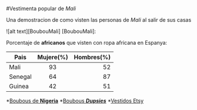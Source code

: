 #Vestimenta popular de _Mali_

Una demostracion de como visten las personas de _Mali_ al salir de sus casas

![alt text][BoubouMali]
[BoubouMali]:

Porcentaje de **africanos** que visten con ropa africana en Espanya:

| **Pais**	| **Mujere(%)**		| **Hombres(%)**	|
|---------------|:---------------------:|----------------------:|
|Mali		|93			|52			|
|Senegal	|64			|87			|
|Guinea		|42			|51			|

*[Boubous de **Nigeria**](https://es.pinterest.com/explore/boubou-africain-homme-947385650675/)
*[Boubous **_Dupsies_**](https://es.pinterest.com/explore/boubou-africain-homme-947385650675/)
*[Vestidos Etsy](https://www.etsy.com/market/african_dress)
